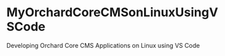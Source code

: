 # MyOrchardCoreCMSonLinuxUsingVSCode
Developing Orchard Core CMS Applications on Linux using VS Code 
